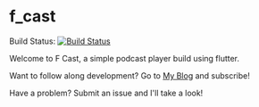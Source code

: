 # f_cast

Build Status:
[![Build Status](https://app.bitrise.io/app/ba485ef4c18beb98/status.svg?token=e4crkxZuSZT90oZinQikyA&branch=master)](https://app.bitrise.io/app/ba485ef4c18beb98)


Welcome to F Cast, a simple podcast player build using flutter. 

Want to follow along development? Go to [My Blog](https://whitewhiskywolf.com/) and subscribe!

Have a problem? Submit an issue and I'll take a look!